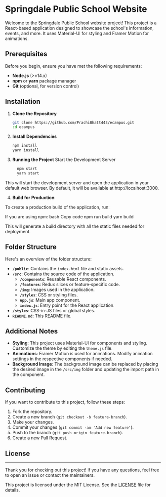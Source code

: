 # Springdale Public School Website

Welcome to the Springdale Public School website project! This project is a React-based application designed to showcase the school's information, events, and more. It uses Material-UI for styling and Framer Motion for animations.

## Prerequisites

Before you begin, ensure you have met the following requirements:

- **Node.js** (>=14.x)
- **npm** or **yarn** package manager
- **Git** (optional, for version control)

## Installation

1. **Clone the Repository**

   ```bash
   git clone https://github.com/PrachiBhatt443/ecampus.git
   cd ecampus

2. **Install Dependencies**
      ```bash
      npm install
      yarn install
3. **Running the Project**
    Start the Development Server
    ```bash
      npm start
      yarn start
    
This will start the development server and open the application in your default web browser. By default, it will be available at http://localhost:3000.

4. **Build for Production**

To create a production build of the application, run:

If you are using npm: 
bash
Copy code
npm run build
yarn build

This will generate a build directory with all the static files needed for deployment.

## Folder Structure

Here's an overview of the folder structure:

- **`/public`**: Contains the `index.html` file and static assets.
- **`/src`**: Contains the source code of the application.
  - **`/components`**: Reusable React components.
  - **`/features`**: Redux slices or feature-specific code.
  - **`/img`**: Images used in the application.
  - **`/styles`**: CSS or styling files.
  - **`App.js`**: Main app component.
  - **`index.js`**: Entry point for the React application.
- **`/styles`**: CSS-in-JS files or global styles.
- **`README.md`**: This README file.

## Additional Notes

- **Styling**: This project uses Material-UI for components and styling. Customize the theme by editing the `theme.js` file.
- **Animations**: Framer Motion is used for animations. Modify animation settings in the respective components if needed.
- **Background Image**: The background image can be replaced by placing the desired image in the `/src/img` folder and updating the import path in the component.

## Contributing

If you want to contribute to this project, follow these steps:

1. Fork the repository.
2. Create a new branch (`git checkout -b feature-branch`).
3. Make your changes.
4. Commit your changes (`git commit -am 'Add new feature'`).
5. Push to the branch (`git push origin feature-branch`).
6. Create a new Pull Request.

## License
---

Thank you for checking out this project! If you have any questions, feel free to open an issue or contact the maintainers.

This project is licensed under the MIT License. See the [LICENSE](LICENSE) file for details.

